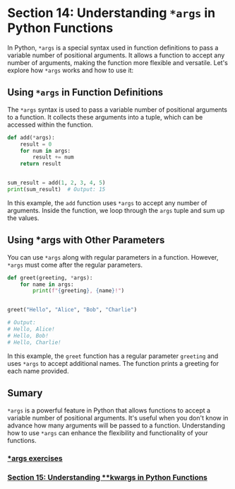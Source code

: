 # Section 14: Understanding `*args` in Python Functions

In Python, `*args` is a special syntax used in function definitions to pass a variable number of positional arguments.
It allows a function to accept any number of arguments, making the function more flexible and versatile. Let's explore
how `*args` works and how to use it:

## Using `*args` in Function Definitions

The `*args` syntax is used to pass a variable number of positional arguments to a function. It collects these arguments
into a tuple, which can be accessed within the function.

```python
def add(*args):
    result = 0
    for num in args:
        result += num
    return result


sum_result = add(1, 2, 3, 4, 5)
print(sum_result)  # Output: 15
```

In this example, the `add` function uses `*args` to accept any number of arguments. Inside the function, we loop
through the `args` tuple and sum up the values.

## Using *args with Other Parameters

You can use `*args` along with regular parameters in a function. However, `*args` must come after the regular
parameters.

```python
def greet(greeting, *args):
    for name in args:
        print(f"{greeting}, {name}!")


greet("Hello", "Alice", "Bob", "Charlie")

# Output:
# Hello, Alice!
# Hello, Bob!
# Hello, Charlie!
```

In this example, the `greet` function has a regular parameter `greeting` and uses `*args` to accept additional names.
The function prints a greeting for each name provided.

## Sumary

`*args` is a powerful feature in Python that allows functions to accept a variable number of positional arguments. It's
useful when you don't know in advance how many arguments will be passed to a function. Understanding how to use `*args`
can enhance the flexibility and functionality of your functions.

### [*args exercises][1]
### [Section 15: Understanding **kwargs in Python Functions][2]


[1]: ../python_exercises/14_args.py
[2]: ./15_kwargs.md

